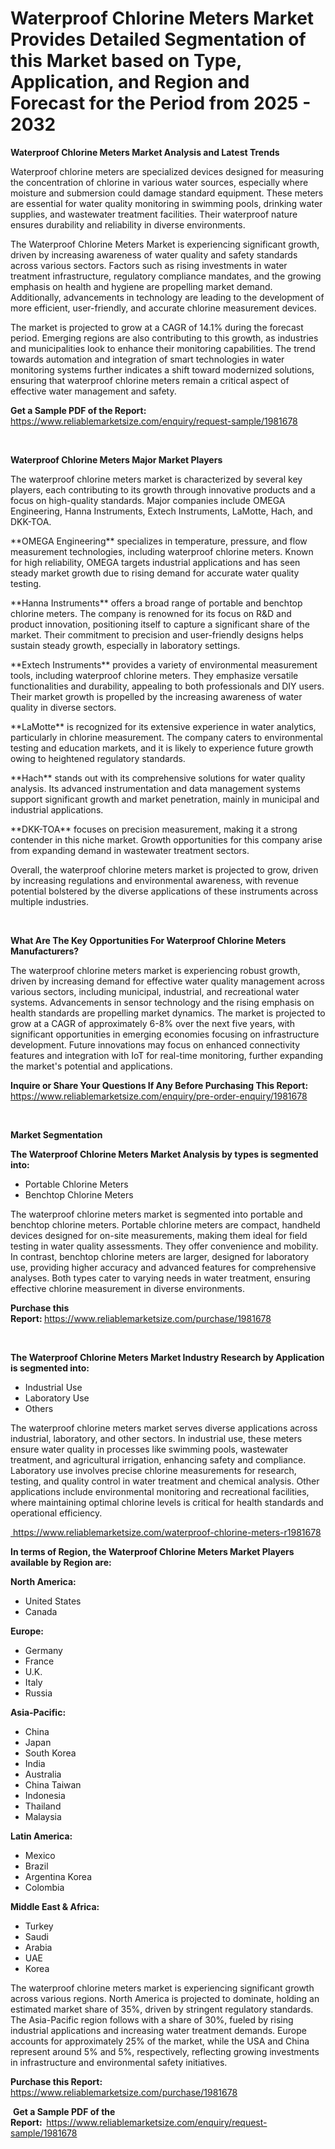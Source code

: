 <p><h1>Waterproof Chlorine Meters Market Provides Detailed Segmentation of this Market based on Type, Application, and Region and Forecast for the Period from 2025 - 2032</h1></p><p><strong>Waterproof Chlorine Meters Market Analysis and Latest Trends</strong></p>
<p><p>Waterproof chlorine meters are specialized devices designed for measuring the concentration of chlorine in various water sources, especially where moisture and submersion could damage standard equipment. These meters are essential for water quality monitoring in swimming pools, drinking water supplies, and wastewater treatment facilities. Their waterproof nature ensures durability and reliability in diverse environments.</p><p>The Waterproof Chlorine Meters Market is experiencing significant growth, driven by increasing awareness of water quality and safety standards across various sectors. Factors such as rising investments in water treatment infrastructure, regulatory compliance mandates, and the growing emphasis on health and hygiene are propelling market demand. Additionally, advancements in technology are leading to the development of more efficient, user-friendly, and accurate chlorine measurement devices.</p><p>The market is projected to grow at a CAGR of 14.1% during the forecast period. Emerging regions are also contributing to this growth, as industries and municipalities look to enhance their monitoring capabilities. The trend towards automation and integration of smart technologies in water monitoring systems further indicates a shift toward modernized solutions, ensuring that waterproof chlorine meters remain a critical aspect of effective water management and safety.</p></p>
<p><strong>Get a Sample PDF of the Report:&nbsp;</strong> <a href="https://www.reliablemarketsize.com/enquiry/request-sample/1981678?utm_campaign=2453&utm_medium=2&utm_source=Github&utm_content=ia&utm_term=12042025&utm_id=waterproof-chlorine-meters">https://www.reliablemarketsize.com/enquiry/request-sample/1981678</a></p>
<p>&nbsp;</p>
<p><strong>Waterproof Chlorine Meters Major Market Players</strong></p>
<p><p>The waterproof chlorine meters market is characterized by several key players, each contributing to its growth through innovative products and a focus on high-quality standards. Major companies include OMEGA Engineering, Hanna Instruments, Extech Instruments, LaMotte, Hach, and DKK-TOA.</p><p>**OMEGA Engineering** specializes in temperature, pressure, and flow measurement technologies, including waterproof chlorine meters. Known for high reliability, OMEGA targets industrial applications and has seen steady market growth due to rising demand for accurate water quality testing.</p><p>**Hanna Instruments** offers a broad range of portable and benchtop chlorine meters. The company is renowned for its focus on R&D and product innovation, positioning itself to capture a significant share of the market. Their commitment to precision and user-friendly designs helps sustain steady growth, especially in laboratory settings.</p><p>**Extech Instruments** provides a variety of environmental measurement tools, including waterproof chlorine meters. They emphasize versatile functionalities and durability, appealing to both professionals and DIY users. Their market growth is propelled by the increasing awareness of water quality in diverse sectors.</p><p>**LaMotte** is recognized for its extensive experience in water analytics, particularly in chlorine measurement. The company caters to environmental testing and education markets, and it is likely to experience future growth owing to heightened regulatory standards.</p><p>**Hach** stands out with its comprehensive solutions for water quality analysis. Its advanced instrumentation and data management systems support significant growth and market penetration, mainly in municipal and industrial applications.</p><p>**DKK-TOA** focuses on precision measurement, making it a strong contender in this niche market. Growth opportunities for this company arise from expanding demand in wastewater treatment sectors.</p><p>Overall, the waterproof chlorine meters market is projected to grow, driven by increasing regulations and environmental awareness, with revenue potential bolstered by the diverse applications of these instruments across multiple industries.</p></p>
<p>&nbsp;</p>
<p><strong>What Are The Key Opportunities For Waterproof Chlorine Meters Manufacturers?</strong></p>
<p><p>The waterproof chlorine meters market is experiencing robust growth, driven by increasing demand for effective water quality management across various sectors, including municipal, industrial, and recreational water systems. Advancements in sensor technology and the rising emphasis on health standards are propelling market dynamics. The market is projected to grow at a CAGR of approximately 6-8% over the next five years, with significant opportunities in emerging economies focusing on infrastructure development. Future innovations may focus on enhanced connectivity features and integration with IoT for real-time monitoring, further expanding the market's potential and applications.</p></p>
<p><strong>Inquire or Share Your Questions If Any Before Purchasing This Report:</strong> <a href="https://www.reliablemarketsize.com/enquiry/pre-order-enquiry/1981678?utm_campaign=2453&utm_medium=2&utm_source=Github&utm_content=ia&utm_term=12042025&utm_id=waterproof-chlorine-meters">https://www.reliablemarketsize.com/enquiry/pre-order-enquiry/1981678</a></p>
<p>&nbsp;</p>
<p><strong>Market Segmentation</strong></p>
<p><strong>The Waterproof Chlorine Meters Market Analysis by types is segmented into:</strong></p>
<p><ul><li>Portable Chlorine Meters</li><li>Benchtop Chlorine Meters</li></ul></p>
<p><p>The waterproof chlorine meters market is segmented into portable and benchtop chlorine meters. Portable chlorine meters are compact, handheld devices designed for on-site measurements, making them ideal for field testing in water quality assessments. They offer convenience and mobility. In contrast, benchtop chlorine meters are larger, designed for laboratory use, providing higher accuracy and advanced features for comprehensive analyses. Both types cater to varying needs in water treatment, ensuring effective chlorine measurement in diverse environments.</p></p>
<p><strong>Purchase this Report:&nbsp;</strong><a href="https://www.reliablemarketsize.com/purchase/1981678?utm_campaign=2453&utm_medium=2&utm_source=Github&utm_content=ia&utm_term=12042025&utm_id=waterproof-chlorine-meters">https://www.reliablemarketsize.com/purchase/1981678</a></p>
<p>&nbsp;</p>
<p><strong>The Waterproof Chlorine Meters Market Industry Research by Application is segmented into:</strong></p>
<p><ul><li>Industrial Use</li><li>Laboratory Use</li><li>Others</li></ul></p>
<p><p>The waterproof chlorine meters market serves diverse applications across industrial, laboratory, and other sectors. In industrial use, these meters ensure water quality in processes like swimming pools, wastewater treatment, and agricultural irrigation, enhancing safety and compliance. Laboratory use involves precise chlorine measurements for research, testing, and quality control in water treatment and chemical analysis. Other applications include environmental monitoring and recreational facilities, where maintaining optimal chlorine levels is critical for health standards and operational efficiency.</p></p>
<p><a href="https://www.reliablemarketsize.com/waterproof-chlorine-meters-r1981678?utm_campaign=2453&utm_medium=2&utm_source=Github&utm_content=ia&utm_term=12042025&utm_id=waterproof-chlorine-meters">&nbsp;https://www.reliablemarketsize.com/waterproof-chlorine-meters-r1981678</a></p>
<p><strong>In terms of Region, the Waterproof Chlorine Meters Market Players available by Region are:</strong></p>
<p>
    <p> <strong> North America: </strong>
        <ul>
            <li>United States</li>
            <li>Canada</li>
        </ul>
        </p> 
    <p> <strong> Europe: </strong>
        <ul>
            <li>Germany</li>
            <li>France</li>
            <li>U.K.</li>
            <li>Italy</li>
            <li>Russia</li>
        </ul>
        </p> 
    <p> <strong> Asia-Pacific: </strong>
        <ul>
            <li>China</li>
            <li>Japan</li>
            <li>South Korea</li>
            <li>India</li>
            <li>Australia</li>
            <li>China Taiwan</li>
            <li>Indonesia</li>
            <li>Thailand</li>
            <li>Malaysia</li>
        </ul>
        </p> 
    <p> <strong> Latin America: </strong>
        <ul>
            <li>Mexico</li>
            <li>Brazil</li>
            <li>Argentina Korea</li>
            <li>Colombia</li>
        </ul>
        </p> 
    <p> <strong> Middle East & Africa: </strong>
        <ul>
            <li>Turkey</li>
            <li>Saudi</li>
            <li>Arabia</li>
            <li>UAE</li>
            <li>Korea</li>
        </ul>
    </p>
    </p>
<p><p>The waterproof chlorine meters market is experiencing significant growth across various regions. North America is projected to dominate, holding an estimated market share of 35%, driven by stringent regulatory standards. The Asia-Pacific region follows with a share of 30%, fueled by rising industrial applications and increasing water treatment demands. Europe accounts for approximately 25% of the market, while the USA and China represent around 5% and 5%, respectively, reflecting growing investments in infrastructure and environmental safety initiatives.</p></p>
<p><strong>Purchase this Report: </strong><a href="https://www.reliablemarketsize.com/purchase/1981678?utm_campaign=2453&utm_medium=2&utm_source=Github&utm_content=ia&utm_term=12042025&utm_id=waterproof-chlorine-meters">https://www.reliablemarketsize.com/purchase/1981678</a></p>
<p>&nbsp;<strong>Get a Sample PDF of the Report:&nbsp;&nbsp;</strong><a href="https://www.reliablemarketsize.com/enquiry/request-sample/1981678?utm_campaign=2453&utm_medium=2&utm_source=Github&utm_content=ia&utm_term=12042025&utm_id=waterproof-chlorine-meters">https://www.reliablemarketsize.com/enquiry/request-sample/1981678</a></p>
<p><strong></strong></p>
<p><p></p><p></p><p></p></p>